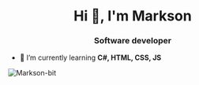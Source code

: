 <h1 align="center">Hi 👋, I'm Markson</h1>
<h3 align="center">Software developer</h3>

- 🌱 I’m currently learning **C#, HTML, CSS, JS**


<p align="left"> <img src="https://komarev.com/ghpvc/?username=Markson-bit&label=Profile%20views&color=0e75b6&style=flat" alt="Markson-bit" /> </p>


